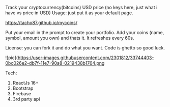 Track your cryptocurrency(bitcoins) USD price (no keys here, just what i have vs price in USD)
Usage: just put it as your default page. 

https://tacho87.github.io/mycoins/

Put your email in the prompt to create your portfolio. Add your coins (name, symbol, amount you own) and thats it. 
It refreshes every 60s.

License: you can fork it and do what you want. Code is ghetto so good luck.

![pic](https://user-images.githubusercontent.com/2301812/33744403-0bc026e2-db7f-11e7-90a8-0219438b1764.png

Tech: 
1. ReactJs 16+
2. Bootstrap
3. Firebase
4. 3rd party api

